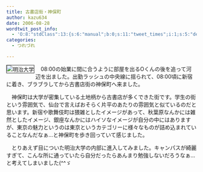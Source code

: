 ```yaml
---
title: 古書店街・神保町
author: kazu634
date: 2006-08-28
wordtwit_post_info:
  - 'O:8:"stdClass":13:{s:6:"manual";b:0;s:11:"tweet_times";i:1;s:5:"delay";i:0;s:7:"enabled";i:1;s:10:"separation";s:2:"60";s:7:"version";s:3:"3.7";s:14:"tweet_template";b:0;s:6:"status";i:2;s:6:"result";a:0:{}s:13:"tweet_counter";i:2;s:13:"tweet_log_ids";a:1:{i:0;i:2525;}s:9:"hash_tags";a:0:{}s:8:"accounts";a:1:{i:0;s:7:"kazu634";}}'
categories:
  - つれづれ

---
```

<div class="section">
<p>
<a href="http://chizumado.jp/view?position_id=381549" onclick="__gaTracker('send', 'event', 'outbound-article', 'http://chizumado.jp/view?position_id=381549', '');" target="_blank"><img alt="明治大学" align="left" src="http://chizumado.jp/RasterMap?position_id=381549" border="1" /></a>
</p></p> 
  
<p>
    　08:00の始業に間に合うように部屋を出るOくんの後を追って河辺を出ました。出勤ラッシュの中央線に揺られて、08:00頃に新宿に着き、ブラブラしてから古書店街の神保町へ来ました。
</p></p> 
  
<p>
    　神保町は大学が密集している土地柄から古書店が多くできた街です。学生の街という雰囲気で、仙台で言えばおそらく片平のあたりの雰囲気と似ているのだと思います。新宿や歌舞伎町は猥雑としたイメージがあって、秋葉原なんかには雑然としたイメージ、銀座なんかにはハイソなイメージが自分の中にはありますが、東京の魅力というのは東京というカテゴリーに様々なものが詰め込まれていることなんだなぁ…と神保町を歩き回っていて感じました。
</p></p> 
  
<p>
    　とりあえず目についた明治大学の内部に進入してみました。キャンパスが綺麗すぎて、こんな所に通っていたら自分だったらあんまり勉強しないだろうなぁ…と考えてしまいました(^^ゞ
</p>
</div>
